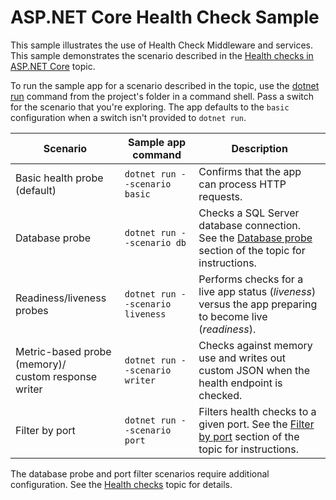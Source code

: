 # ASP.NET Core Health Check Sample

This sample illustrates the use of Health Check Middleware and services. This sample demonstrates the scenario described in the [Health checks in ASP.NET Core](https://learn.microsoft.com/aspnet/core/host-and-deploy/health-checks) topic.

To run the sample app for a scenario described in the topic, use the [dotnet run](https://learn.microsoft.com/dotnet/core/tools/dotnet-run) command from the project's folder in a command shell. Pass a switch for the scenario that you're exploring. The app defaults to the `basic` configuration when a switch isn't provided to `dotnet run`.

| Scenario                                               | Sample app command               | Description |
| ------------------------------------------------------ | -------------------------------- | ----------- |
| Basic health probe (default)                           | `dotnet run --scenario basic`    | Confirms that the app can process HTTP requests. |
| Database probe                                         | `dotnet run --scenario db`       | Checks a SQL Server database connection. See the [Database probe](https://learn.microsoft.com/aspnet/core/host-and-deploy/health-checks#database-probe) section of the topic for instructions. |
| Readiness/liveness probes                              | `dotnet run --scenario liveness` | Performs checks for a live app status (*liveness*) versus the app preparing to become live (*readiness*). |
| Metric-based probe (memory)/<br>custom response writer | `dotnet run --scenario writer`   | Checks against memory use and writes out custom JSON when the health endpoint is checked. |
| Filter by port                                         | `dotnet run --scenario port`     | Filters health checks to a given port. See the [Filter by port](https://learn.microsoft.com/aspnet/core/host-and-deploy/health-checks#filter-by-port) section of the topic for instructions. |

The database probe and port filter scenarios require additional configuration. See the [Health checks](https://learn.microsoft.com/aspnet/core/host-and-deploy/health-checks) topic for details.
